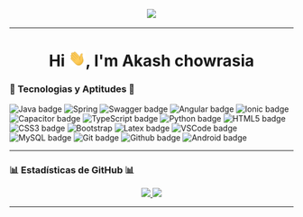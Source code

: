 <p align="center">
  <img src="https://github.com/JuanFrancisco21/JuanFrancisco21/cover.png" height="200"/>
</p>
<hr>
<h1 align="center">Hi <img src="https://raw.githubusercontent.com/ABSphreak/ABSphreak/master/gifs/Hi.gif" width="30px">, I'm Akash chowrasia</h1>

### 🔧 Tecnologias y Aptitudes 🔧

![Java badge](https://img.shields.io/badge/Java-ED8B00?style=for-the-badge&logo=java&logoColor=white) 
![Spring](https://img.shields.io/badge/Spring-6DB33F?style=for-the-badge&logo=spring&logoColor=white) 
![Swagger badge](https://img.shields.io/static/v1?style=for-the-badge&message=Swagger&color=222222&logo=Swagger&logoColor=85EA2D&label=) 
![Angular badge](https://img.shields.io/badge/Angular-DD0031?style=for-the-badge&logo=angular&logoColor=white) 
![Ionic badge](https://img.shields.io/badge/Ionic-3880FF?style=for-the-badge&logo=ionic&logoColor=white) 
![Capacitor badge](https://img.shields.io/badge/Capacitor-119EFF?style=for-the-badge&logo=Capacitor&logoColor=white) 
![TypeScript badge](https://img.shields.io/badge/TypeScript-007ACC?style=for-the-badge&logo=typescript&logoColor=white) 
![Python badge](https://img.shields.io/badge/Python-14354C?style=for-the-badge&logo=python&logoColor=white) 
![HTML5 badge](https://img.shields.io/badge/HTML5-E34F26?style=for-the-badge&logo=html5&logoColor=white) 
![CSS3 badge](https://img.shields.io/badge/CSS3-1572B6?style=for-the-badge&logo=css3&logoColor=white) 
![Bootstrap](https://img.shields.io/badge/Bootstrap-563D7C?style=for-the-badge&logo=bootstrap&logoColor=white) 
![Latex badge](https://img.shields.io/badge/LaTeX-47A141?style=for-the-badge&logo=LaTeX&logoColor=white) 
![VSCode badge](https://img.shields.io/badge/Visual_Studio_Code-0078D4?style=for-the-badge&logo=visual%20studio%20code&logoColor=white) 
![MySQL badge](https://img.shields.io/badge/MySQL-00000F?style=for-the-badge&logo=mysql&logoColor=white) 
![Git badge](https://img.shields.io/badge/GIT-F05032?style=for-the-badge&logo=git&logoColor=white) 
![Github badge](https://img.shields.io/badge/GitHub-100000?style=for-the-badge&logo=github&logoColor=white) 
![Android badge](https://img.shields.io/badge/Android-3DDC84?style=for-the-badge&logo=android&logoColor=white)



---

### 📊 Estadísticas de GitHub 📊


<p align="center">
<a href="https://github.com/AVS1508">
  <img height="180em" src="https://github-readme-stats-eight-theta.vercel.app/api?username=JuanFrancisco21&show_icons=true&theme=algolia&include_all_commits=true&count_private=true"/>
  <img height="180em" src="https://github-readme-stats-eight-theta.vercel.app/api/top-langs/?username=JuanFrancisco21&layout=compact&langs_count=8&theme=algolia"/>
</a>
</p>

---

